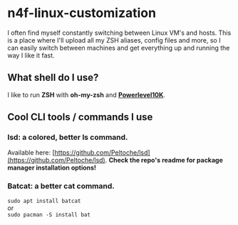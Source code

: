 # n4f-linux-customization
I often find myself constantly switching between Linux VM's and hosts. This is a place where I'll upload all my ZSH aliases, config files and more, so I can easily switch between machines and get everything up and running the way I like it fast.

## What shell do I use?
I like to run **ZSH** with **oh-my-zsh** and [**Powerlevel10K**](https://github.com/romkatv/powerlevel10k). 

## Cool CLI tools / commands I use
### lsd: a colored, better ls command.
Available here: [https://github.com/Peltoche/lsd](https://github.com/Peltoche/lsd). **Check the repo's readme for package manager installation options!**

### Batcat: a better cat command.
``` sudo apt install batcat ```<br>
or <br>
```sudo pacman -S install bat```

